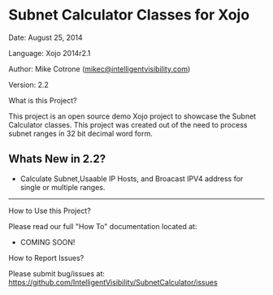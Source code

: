 Subnet Calculator Classes for Xojo
===================================


Date:           August 25, 2014

Language:       Xojo 2014r2.1

Author:         Mike Cotrone (mikec@intelligentvisibility.com)

Version:        2.2


What is this Project?

This project is an open source demo Xojo project to showcase the Subnet Calculator classes. This project was created out 
of the need to process subnet ranges in 32 bit decimal word form.
  
  
Whats New in 2.2?
-----------------
- Calculate Subnet,Usaable IP Hosts, and Broacast IPV4 address for single or multiple ranges.

------------------------


How to Use this Project?

Please read our full "How To" documentation located at:
- COMING SOON!



How to Report Issues?

Please submit bug/issues at:
https://github.com/IntelligentVisibility/SubnetCalculator/issues

